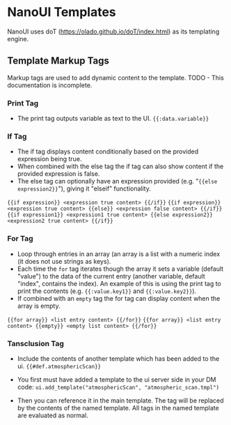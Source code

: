 # NanoUI Templates

NanoUI uses doT (<https://olado.github.io/doT/index.html>) as its templating engine.

## Template Markup Tags

Markup tags are used to add dynamic content to the template.
TODO - This documentation is incomplete.

### Print Tag

- The print tag outputs variable as text to the UI.
  `{{:data.variable}}`

### If Tag

- The if tag displays content conditionally based on the provided expression being true.
- When combined with the else tag the if tag can also show content if the provided expression is false.
- The else tag can optionally have an expression provided (e.g. "`{{else expression2}}`"), giving it "elseif" functionality.

`{{if expression}} <expression true content> {{/if}}`
`{{if expression}} <expression true content> {{else}} <expression false content> {{/if}}`
`{{if expression1}} <expression1 true content> {{else expression2}} <expression2 true content> {{/if}}`

### For Tag

- Loop through entries in an array (an array is a list with a numeric index (it does not use strings as keys).
- Each time the `for` tag iterates though the array it sets a variable (default "value") to the data of the current entry (another variable, default "index", contains the index). An example of this is using the print tag to print the contents (e.g. `{{:value.key1}}` and `{{:value.key2}}`).
- If combined with an `empty` tag the for tag can display content when the array is empty.

`{{for array}} <list entry content> {{/for}}`
`{{for array}} <list entry content> {{empty}} <empty list content> {{/for}}`

### Tansclusion Tag

- Include the contents of another template which has been added to the ui.
  `{{#def.atmosphericScan}}`

- You first must have added a template to the ui server side in your DM code:
  `ui.add_template("atmosphericScan", "atmospheric_scan.tmpl")`

- Then you can reference it in the main template. The tag will be replaced by the contents of the named template. All tags in the named template are evaluated as normal.
